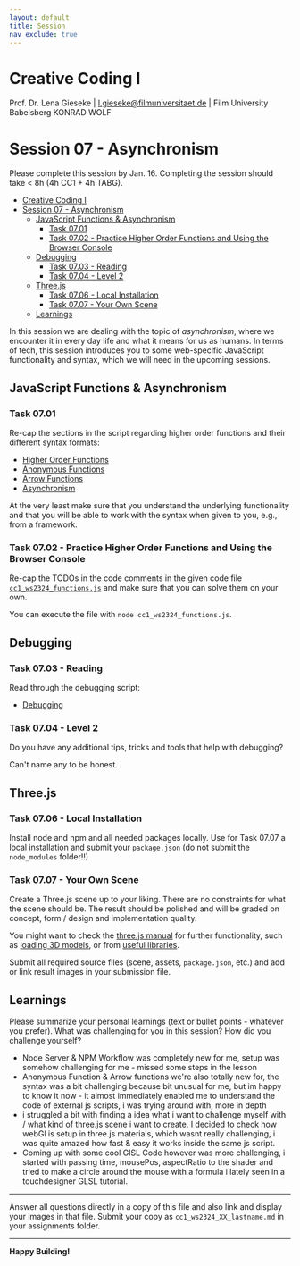 ```yaml
---
layout: default
title: Session
nav_exclude: true
---
```



# Creative Coding I

Prof. Dr. Lena Gieseke \| l.gieseke@filmuniversitaet.de  \| Film University Babelsberg KONRAD WOLF
  


# Session 07 - Asynchronism

Please complete this session by Jan. 16. Completing the session should take < 8h (4h CC1 + 4h TABG). 


* [Creative Coding I](#creative-coding-i)
* [Session 07 - Asynchronism](#session-07---asynchronism)
    * [JavaScript Functions \& Asynchronism](#javascript-functions--asynchronism)
        * [Task 07.01](#task-0701)
        * [Task 07.02 - Practice Higher Order Functions and Using the Browser Console](#task-0702---practice-higher-order-functions-and-using-the-browser-console)
    * [Debugging](#debugging)
        * [Task 07.03 - Reading](#task-0703---reading)
        * [Task 07.04 - Level 2](#task-0704---level-2)
    * [Three.js](#threejs)
        * [Task 07.06 - Local Installation](#task-0706---local-installation)
        * [Task 07.07 - Your Own Scene](#task-0707---your-own-scene)
    * [Learnings](#learnings)



In this session we are dealing with the topic of *asynchronism*, where we encounter it in every day life and what it means for us as humans. In terms of tech, this session introduces you to some web-specific JavaScript functionality and syntax, which we will need in the upcoming sessions.  


## JavaScript Functions & Asynchronism

### Task 07.01

Re-cap the sections in the script regarding higher order functions and their different syntax formats:

* [Higher Order Functions](../../02_scripts/cc1_ws2324_04_javascript_script.md#higher-order-functions)
* [Anonymous Functions](../../02_scripts/cc1_ws2324_04_javascript_script.md#anonymous-functions)
* [Arrow Functions](../../02_scripts/cc1_ws2324_04_javascript_script.md#arrow-functions)
* [Asynchronism](../../02_scripts/cc1_ws2324_04_javascript_script.md#asynchronism)

At the very least make sure that you understand the underlying functionality and that you will be able to work with the syntax when given to you, e.g., from a framework. 

### Task 07.02 - Practice Higher Order Functions and Using the Browser Console

Re-cap the TODOs in the code comments in the given code file [`cc1_ws2324_functions.js`](cc1_ws2324_functions.js) and make sure that you can solve them on your own.

You can execute the file with `node cc1_ws2324_functions.js`.


## Debugging

### Task 07.03 - Reading

Read through the debugging script:

* [Debugging](../../02_scripts/cc1_ws2324_07_debugging_script.md)

### Task 07.04 - Level 2

Do you have any additional tips, tricks and tools that help with debugging?

Can't name any to be honest. 

## Three.js

### Task 07.06 - Local Installation

Install node and npm and all needed packages locally. Use for Task 07.07 a local installation and submit your `package.json` (do not submit the `node_modules` folder!!)


### Task 07.07 - Your Own Scene

Create a Three.js scene up to your liking. There are no constraints for what the scene should be. The result should be polished and will be graded on concept, form / design and implementation quality.

You might want to check the [three.js manual](https://threejs.org/docs/index.html#manual/en/introduction/Creating-a-scene) for further functionality, such as [loading 3D models](https://threejs.org/docs/index.html#manual/en/introduction/Loading-3D-models), or from [useful libraries](https://threejs.org/docs/index.html#manual/en/introduction/Libraries-and-Plugins).

Submit all required source files (scene, assets, `package.json`, etc.) and add or link result images in your submission file.


## Learnings

Please summarize your personal learnings (text or bullet points - whatever you prefer). What was challenging for you in this session? How did you challenge yourself?

- Node Server & NPM Workflow was completely new for me, setup was somehow challenging for me - missed some steps in the lesson 
- Anonymous Function & Arrow functions we're also totally new for, the syntax was a bit challenging because bit unusual for me, but im happy to know it now - it almost immediately enabled me to understand the code of external js scripts, i was trying around with, more in depth 
- i struggled a bit with finding a idea what i want to challenge myself with / what kind of three.js scene i want to create. I decided to check how webGl is setup in three.js materials, which wasnt really challenging, i was quite amazed how fast & easy it works inside the same js script. 
- Coming up with some cool GlSL Code however was more challenging, i started with passing time, mousePos, aspectRatio to the shader and tried to make a circle around the mouse with a formula i lately seen in a touchdesigner GLSL tutorial. 



---

Answer all questions directly in a copy of this file and also link and display your images in that file. Submit your copy as `cc1_ws2324_XX_lastname.md` in your assignments folder.

---


**Happy Building!**
